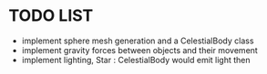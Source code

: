 # TODO LIST

- implement sphere mesh generation and a CelestialBody class
- implement gravity forces between objects and their movement
- implement lighting, Star : CelestialBody would emit light then
